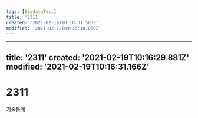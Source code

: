 ```yaml
---
tags: [BigdataTest]
title: '2311'
created: '2021-02-19T10:16:31.503Z'
modified: '2021-02-22T09:16:18.056Z'
---
```


---
title: '2311'
created: '2021-02-19T10:16:29.881Z'
modified: '2021-02-19T10:16:31.166Z'
---

# 2311
[기술통계](./2310.md)
